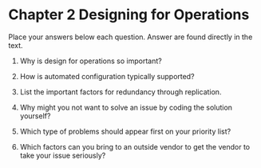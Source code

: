 # Chapter 2 Designing for Operations

Place your answers below each question.  Answer are found directly in the text.

1. Why is design for operations so important?

2. How is automated configuration typically supported?

3. List the important factors for redundancy through replication.

4. Why might you not want to solve an issue by coding the solution yourself?

5. Which type of problems should appear first on your priority list?

6. Which factors can you bring to an outside vendor to get the vendor to take your issue seriously?
